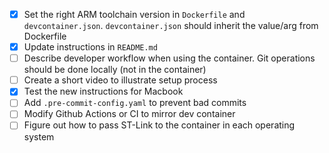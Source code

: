 - [X] Set the right ARM toolchain version in `Dockerfile` and `devcontainer.json`. `devcontainer.json` should inherit the value/arg from Dockerfile
- [X] Update instructions in `README.md`
- [ ] Describe developer workflow when using the container. Git operations should be done locally (not in the container)
- [ ] Create a short video to illustrate setup process
- [X] Test the new instructions for Macbook
- [ ] Add `.pre-commit-config.yaml` to prevent bad commits
- [ ] Modify Github Actions or CI to mirror dev container
- [ ] Figure out how to pass ST-Link to the container in each operating system